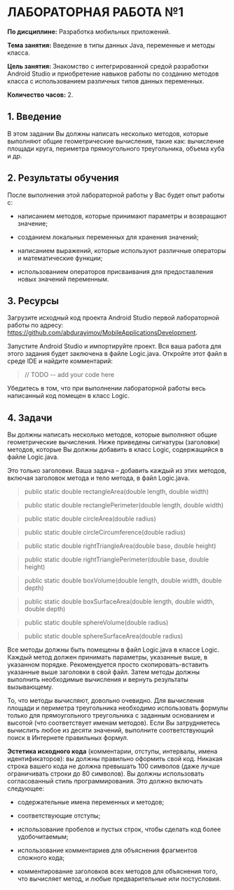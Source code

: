 # ЛАБОРАТОРНАЯ РАБОТА №1

**По дисциплине:** 	Разработка мобильных приложений.

**Тема занятия:** 	Введение в типы данных Java, переменные и методы класса.

**Цель занятия:** 	Знакомство с интегрированной средой разработки Android Studio и приобретение навыков работы по созданию методов класса с использованием различных типов данных переменных.

**Количество часов:** 	2.

## 1. Введение
В этом задании Вы должны написать несколько методов, которые выполняют общие геометрические вычисления, такие как: вычисление площади круга, периметра прямоугольного треугольника, объема куба и др.

## 2. Результаты обучения
После выполнения этой лабораторной работы у Вас будет опыт работы с:

* написанием методов, которые принимают параметры и возвращают значение;

* созданием локальных переменных для хранения значений;

* написанием выражений, которые используют различные операторы и математические функции;

* использованием операторов присваивания для предоставления новых значений переменным.

## 3. Ресурсы
Загрузите исходный код проекта Android Studio первой лабораторной работы по адресу: https://github.com/abdurayimov/MobileApplicationsDevelopment.

Запустите Android Studio и импортируйте проект. Вся ваша работа для этого задания будет заключена в файле Logic.java. Откройте этот файл в среде IDE и найдите комментарий:

> // TODO -- add your code here

Убедитесь в том, что при выполнении лабораторной работы весь написанный код помещен в класс Logic.

## 4. Задачи
Вы должны написать несколько методов, которые выполняют общие геометрические вычисления. Ниже приведены сигнатуры (заголовки) методов, которые Вы должны добавить в класс Logic, содержащийся в файле Logic.java.

Это только заголовки. Ваша задача – добавить каждый из этих методов, включая заголовок метода и тело метода, в файл Logic.java.

> public static double rectangleArea(double length, double width)

> public static double rectanglePerimeter(double length, double width)

> public static double circleArea(double radius)

> public static double circleCircumference(double radius)

> public static double rightTriangleArea(double base, double height)

> public static double rightTrianglePerimeter(double base, double height)

> public static double boxVolume(double length, double width, double depth)

> public static double boxSurfaceArea(double length, double width, double depth)

> public static double sphereVolume(double radius)

> public static double sphereSurfaceArea(double radius)

Все методы должны быть помещены в файл Logic.java в классе Logic. Каждый метод должен принимать параметры, указанные выше, в указанном порядке. Рекомендуется просто скопировать-вставить указанные выше заголовки в свой файл. Затем методы должны выполнить необходимые вычисления и вернуть результаты вызывающему.

То, что методы вычисляют, довольно очевидно. Для вычисления площади и периметра треугольника необходимо использовать формулы только для прямоугольного треугольника с заданным основанием и высотой (что соответствует именам методов). Если Вы затрудняетесь вычислить любое из десяти значений, выполните соответствующий поиск в Интернете правильных формул.

**Эстетика исходного кода** (комментарии, отступы, интервалы, имена идентификаторов): вы должны правильно оформить свой код. Никакая строка вашего кода не должна превышать 100 символов (даже лучше ограничивать строки до 80 символов). Вы должны использовать согласованный стиль программирования. Это должно включать следующее:

* содержательные имена переменных и методов;

* соответствующие отступы;

* использование пробелов и пустых строк, чтобы сделать код более удобочитаемым;

* использование комментариев для объяснения фрагментов сложного кода;

* комментирование заголовков всех методов для объяснения того, что вычисляет метод, и любые предварительные или постусловия.